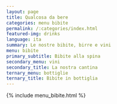 ```yaml
---
layout: page
title: Qualcosa da bere
categories: menu bibite
permalink: /:categories/index.html
featured-img: drinks
language: ita
summary: Le nostre bibite, birre e vini
menu: bibite
primary_subtitle: Bibite alla spina
secondary_menu: vini
secondary_title: La nostra cantina
ternary_menu: bottiglie
ternary_title: Bibite in bottiglia
---
```


{% include menu_bibite.html %}














